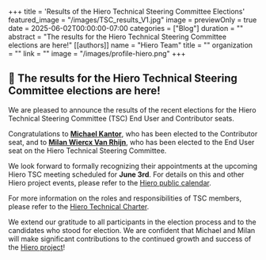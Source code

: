 
+++
title = 'Results of the Hiero Technical Steering Committee Elections'
featured_image = "/images/TSC_results_V1.jpg"
image =
  previewOnly = true
date = 2025-06-02T00:00:00-07:00
categories = ["Blog"]
duration = ""
abstract = "The results for the Hiero Technical Steering Committee elections are here!"
[[authors]]
name = "Hiero Team"
title = ""
organization = ""
link = ""
image = "/images/profile-hiero.png"
+++

## 📣 The results for the Hiero Technical Steering Committee elections are here!

We are pleased to announce the results of the recent elections for the Hiero Technical Steering Committee (TSC) End User and Contributor seats.

Congratulations to [**Michael Kantor**](https://github.com/kantorcodes), who has been elected to the Contributor seat, and to [**Milan Wiercx Van Rhijn**](https://github.com/MilanWR), who has been elected to the End User seat on the Hiero Technical Steering Committee.

We look forward to formally recognizing their appointments at the upcoming Hiero TSC meeting scheduled for **June 3rd**. For details on this and other Hiero project events, please refer to the [Hiero public calendar](https://zoom-lfx.platform.linuxfoundation.org/meetings/hiero?view=week).

For more information on the roles and responsibilities of TSC members, please refer to the [Hiero Technical Charter](https://github.com/hiero-ledger/hiero/blob/main/technical-charter.md).

We extend our gratitude to all participants in the election process and to the candidates who stood for election. We are confident that Michael and Milan will make significant contributions to the continued growth and success of the [Hiero project](https://github.com/hiero-ledger)! 
